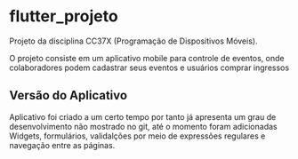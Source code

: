 # flutter_projeto

Projeto da disciplina CC37X (Programação de Dispositivos Móveis).

O projeto consiste em um aplicativo mobile para controle de eventos, onde colaboradores podem cadastrar seus eventos e usuários comprar ingressos

## Versão do Aplicativo

Aplicativo foi criado a um certo tempo por tanto já apresenta um grau de desenvolvimento não mostrado no git, até o momento foram adicionadas 
Widgets, formulários, validalções por meio de expressões regulares e navegação entre as páginas.
